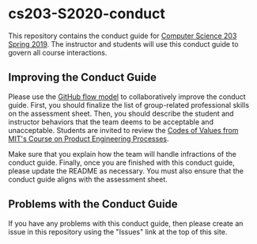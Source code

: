 # cs203-S2020-conduct

This repository contains the conduct guide for [Computer Science 203 Spring
2019](https://www.gregorykapfhammer.com/teaching/cs203S2020/). The instructor
and students will use this conduct guide to govern all course interactions.

## Improving the Conduct Guide

Please use the [GitHub flow
model](https://help.github.com/articles/github-flow/) to collaboratively improve
the conduct guide. First, you should finalize the list of group-related
professional skills on the assessment sheet. Then, you should describe the
student and instructor behaviors that the team deems to be acceptable and
unacceptable. Students are invited to review the [Codes of Values from MIT's
Course on Product Engineering
Processes](http://web.mit.edu/2.009/www/codeOfEthics/codeOfEthics.html).

Make sure that you explain how the team will handle infractions of the conduct
guide. Finally, once you are finished with this conduct guide, please update the
README as necessary. You must also ensure that the conduct guide aligns with the
assessment sheet.

## Problems with the Conduct Guide

If you have any problems with this conduct guide, then please create an issue
in this repository using the "Issues" link at the top of this site.
